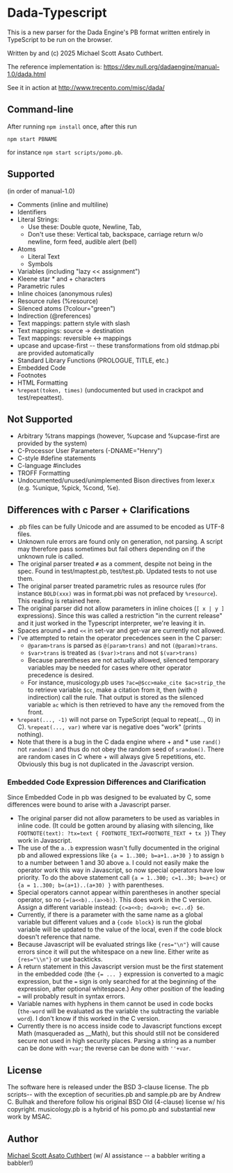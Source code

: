 # Dada-Typescript

This is a new parser for the Dada Engine's PB format written entirely in TypeScript
to be run on the browser.

Written by and (c) 2025 Michael Scott Asato Cuthbert.

The reference implementation is:
https://dev.null.org/dadaengine/manual-1.0/dada.html

See it in action at
http://www.trecento.com/misc/dada/

## Command-line

After running `npm install` once, after this run

`npm start PBNAME`

for instance `npm start scripts/pomo.pb`.

## Supported
(in order of manual-1.0)

* Comments (inline and multiline)
* Identifiers
* Literal Strings:
  - Use these: Double quote, Newline, Tab,
  - Don't use these: Vertical tab, backspace, carriage return w/o newline, form feed, audible alert (bell)
* Atoms
  - Literal Text
  - Symbols
* Variables (including "lazy &lt;&lt; assignment")
* Kleene star \* and + characters
* Parametric rules
* Inline choices (anonymous rules)
* Resource rules (%resource)
* Silenced atoms (?colour="green")
* Indirection (@references)
* Text mappings: pattern style with slash
* Text mappings: source -> destination
* Text mappings: reversible <-> mappings
* upcase and upcase-first -- these transformations from old stdmap.pbi are provided automatically
* Standard Library Functions (PROLOGUE, TITLE, etc.)
* Embedded Code
* Footnotes
* HTML Formatting
* `%repeat(token, times)` (undocumented but used in crackpot and test/repeattest).

## Not Supported
* Arbitrary %trans mappings (however, %upcase and %upcase-first are provided by the system)
* C-Processor User Parameters (-DNAME="Henry")
* C-style #define statements
* C-language #includes
* TROFF Formatting
* Undocumented/unused/unimplemented Bison directives from lexer.x (e.g. %unique, %pick, %cond, %e).

## Differences with c Parser + Clarifications
* .pb files can be fully Unicode and are assumed to be encoded as UTF-8 files.
* Unknown rule errors are found only on generation, not parsing. A script may therefore
    pass sometimes but fail others depending on if the unknown rule is called.
* The original parser treated `#` as a comment, despite not being in the spec. Found in test/maptest.pb,
    test/test.pb.
    Updated tests to not use them.
* The original parser treated parametric rules as resource rules (for instance
    `BOLD(xxx)` was in format.pbi was not prefaced by `%resource`). This reading is retained here.
* The original parser did not allow parameters in inline choices (`[ x | y ]` expressions). Since
    this was called a restriction "in the current release" and it just worked in the Typescript
    interpreter, we're leaving it in.
* Spaces around ` = ` and ` << ` in set-var and get-var are currently not allowed.
* I've attempted to retain the operator precedences seen in the C parser:
    - `@param>trans` is parsed as `@(param>trans)` and not `(@param)>trans`.
    - `$var>trans` is treated as `($var)>trans` and not `$(var>trans)`
    - Because parentheses are not actually allowed, silenced temporary variables may be needed for cases where other operator precedence is desired.
    - For instance, musicology.pb uses `?ac=@$cc>make_cite $ac>strip_the` to retrieve variable `$cc`, make a citation from it, then (with `@` indirection) call the rule.  That output is stored as the silenced variable `ac` which is then retrieved to have any `the` removed from the front.
* `%repeat(..., -1)` will not parse on TypeScript (equal to repeat(..., 0) in C).  `%repeat(..., var)` where var is negative does "work" (prints nothing).
* Note that there is a bug in the C dada engine where + and * use `rand()` not `random()` and thus do
    not obey the random seed of `srandom()`. There are random cases in C where + will always give 5
    repetitions, etc. Obviously this bug is not duplicated in the Javascript version.

### Embedded Code Expression Differences and Clarification
Since Embedded Code in pb was designed to be evaluated by C, some differences were
bound to arise with a Javascript parser.

* The original parser did not allow parameters to be
    used as variables in inline code. (It could be gotten around by aliasing with silencing,
    like `FOOTNOTE(text): ?tx=text { FOOTNOTE_TEXT=FOOTNOTE_TEXT + tx }`)  They work in Javascript.
* The use of the `a..b` expression wasn't fully documented in the original pb and allowed expressions
    like `{a = 1..300; b=a+1..a+30 }` to assign `b` to a number between 1 and 30 above `a`.
    I could not easily make the operator work this way in Javascript, so now special operators
    have low priority.  To do the above statement call `{a = 1..300; c=1..30; b=a+c}` or
    `{a = 1..300; b=(a+1)..(a+30) }` with parentheses.
* Special operators cannot appear within parentheses in another special operator, so no
    `{=(a<<b)..(a>>b)}`.  This does work in the C version.
    Assign a different variable instead: `{c=a<<b; d=a>>b; e=c..d} $e`.
* Currently, if there is a parameter with the same name as a global variable but different values
    and a `{code block}` is run the global variable will be updated to the
    value of the local, even if the code block doesn't reference that name.
* Because Javascript will be evaluated strings like `{res="\n"}` will cause errors since it will
    put the whitespace on a new line.  Either write as `{res="\\n"}` or use backticks.
* A return statement in this Javascript version must be the first statement in the embedded code
    (the `{= ... }` expression is converted to a magic expression, but the `=` sign is
    only searched for at the beginning of the expression, after optional whitespace.)  Any
    other position of the leading `=` will probably result in syntax errors.
* Variable names with hyphens in them cannot be used in code bocks (`the-word` will be
    evaluated as the variable `the` subtracting the variable `word`).  I don't know if this worked
    in the C version.
* Currently there is no access inside code to Javascript functions except Math (masqueraded as __Math),
    but this should still not be considered secure not used in high security places. Parsing a string
    as a number can be done with `+var`; the reverse can be done with `''+var`.

## License
The software here is released under the BSD 3-clause license.  The pb scripts--
with the exception of securities.pb and sample.pb are by Andrew C. Bulhak and
therefore follow his original BSD Old (4-clause) license w/ his copyright.
musicology.pb is a hybrid of his pomo.pb and substantial new work by MSAC.

## Author

[Michael Scott Asato Cuthbert](https://www.trecento.com/) (w/ AI assistance -- a babbler writing a babbler!)
